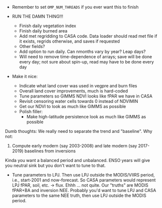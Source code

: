 * Remember to set `OMP_NUM_THREADS` if you ever want this to finish

* RUN THE DAMN THING!!!
  - Finish daily vegetation index
  - Finish daily burned area
  - Add met regridding to CASA code. Data loader should read met file if it
    exists, regrids otherwise, and saves if requested
  - Other fields?
  - Add option to run daily. Can nmonths vary by year? Leap days?
  - Will need to remove time-dependence of arrays; save will be done every
    day; not sure about spin-up, read may have to be done every day

* Make it nice:
  - Indicate what land cover was used in vegpre and burn files
  - Overall land cover improvements, much is hard-coded
  - Tune parameters so GIMMS NDVI looks like fPAR we have in CASA
  - Revisit censoring water cells towards 0 instead of NDVIMIN
  - Get our NDVI to look as much like GIMMS as possible
  - Polish filler:
    * Make high-latitude persistence look as much like GIMMS as possible

Dumb thoughts:
We really need to separate the trend and "baseline". Why not:
1. Compute early modern (say 2003-2008) and late modern (say 2017-2019)
baselines from inversions

Kinda you want a balanced period and unbalanced. ENSO years will give you
neutral sink but you don't want to tune to that.

* Tune parameters to LPJ. Then use LPJ outside the MODIS/VIIRS period, i.e.,
start-2001 and now-forecast. So CASA parameters would represent
LPJ fPAR, soil, etc. -> flux. Ehhh ... not quite. Our "truths" are MODIS
fPAR+BA and inversion NEE. Probably you'd want to tune LPJ and CASA
parameters to the same NEE truth, then use LPJ outside the MODIS period.
